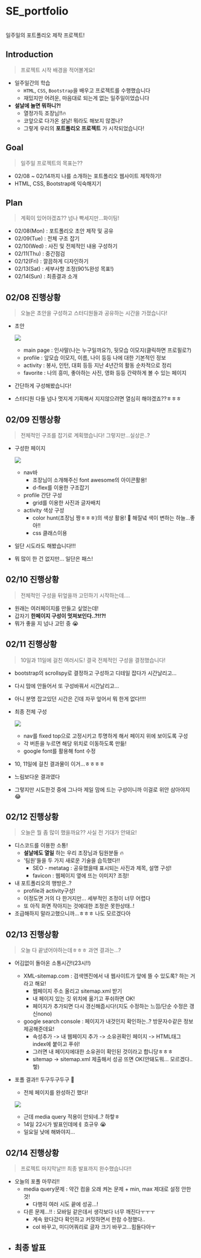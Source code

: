# SE_portfolio
<br>
일주일의 포트폴리오 제작 프로젝트!

## Introduction
> 프로젝트 시작 배경을 적어볼게요!
- 일주일간의 학습
  - `HTML`, `CSS`, `Bootstrap`을 배우고 프로젝트를 수행했습니다
  - 재밌지만 어려운, 마음대로 되는게 없는 일주일이었습니다
- __설날에 놀면 뭐하니?!__
  - 열정가득 조장님!!:fire:
  - 코앞으로 다가온 설날! 뭐라도 해보지 않겠나?
  - 그렇게 우리의 __포트폴리오 프로젝트__ 가 시작되었습니다!
  
## Goal
> 일주일 프로젝트의 목표는??
- 02/08 ~ 02/14까지 나를 소개하는 포트폴리오 웹사이트 제작하기!
- HTML, CSS, Bootstrap에 익숙해지기

## Plan
> 계획이 있어야겠죠?? 
> 넘나 빡세지만...화이팅!
  - 02/08(Mon) : 포트폴리오 초안 제작 및 공유
  - 02/09(Tue) : 전체 구조 잡기
  - 02/10(Wed) : 사진 및 전체적인 내용 구성하기
  - 02/11(Thu) : 중간점검
  - 02/12(Fri) : 깔끔하게 디자인하기
  - 02/13(Sat) : 세부사항 조정(90%완성 목표!)
  - 02/14(Sun) : 최종결과 소개

## 02/08 진행상황
> 오늘은 초안을 구성하고 스터디원들과 공유하는 시간을 가졌습니다!
- 초안

  ![](image.png)
  - main page : 인사말(나는 누구일까요?), 뒷모습 이모지(클릭하면 프로필로?)
  - profile : 앞모습 이모지, 이름, 나이 등등 나에 대한 기본적인 정보
  - activity : 봉사, 인턴, 대회 등등 지난 4년간의 활동 순차적으로 정리
  - favorite : 나의 흥미, 좋아하는 사진, 영화 등등 간략하게 볼 수 있는 페이지
- 간단하게 구성해봤습니다!
- 스터디원 다들 넘나 멋지게 기획해서 지지않으려면 열심히 해야겠죠??ㅎㅎㅎ

## 02/09 진행상황
> 전체적인 구조를 잡기로 계획했습니다! 그렇지만...실상은..?
- 구성한 페이지

  ![](02_09_page.png)
  - nav바
    - 조장님이 소개해주신 font awesome의 아이콘활용!
    - d-flex를 이용한 구조잡기
  - profile 간단 구성
    - grid를 이용한 사진과 글자배치
  - activity 색상 구성
    - color hunt(조장님 짱ㅎㅎㅎ)의 색상 활용! :city_sunset: 해질녘 색이 변하는 하늘...좋아!!
    - css 클래스이용
- 일단 시도라도 해봤습니다!!!
- 뭐 많이 한 건 없지만... 일단은 패스!

## 02/10 진행상황
> 전체적인 구성을 뒤엎을까 고민하기 시작하는데....
- 원래는 여러페이지를 만들고 싶었는데!
- 갑자기 __한페이지 구성이 멋져보인다..?!!?!__
- 뭐가 좋을 지 넘나 고민 중 :sob:

## 02/11 진행상황
> 10일과 11일에 걸친 여러시도! 결국 전체적인 구성을 결정했습니다!
- bootstrap의 scrollspy로 결정하고 구성하고 디테일 잡다가 시간날리고...
- 다시 맘에 안들어서 또 구성바꿔서 시간날리고...
- 아니 분명 잡고있던 시간은 긴데 자꾸 엎어서 뭐 한게 없다!!!!
- 최종 전체 구성

  ![](./image_README/02_11_page.png)

  - nav를 fixed top으로 고정시키고 투명하게 해서 페이지 위에 보이도록 구성
  - 각 버튼을 누르면 해당 위치로 이동하도록 만듦!
  - google font를 활용해 font 수정
- 10, 11일에 걸친 결과물이 이거...ㅎㅎㅎㅎ
- 느림보다운 결과였다
- 그렇지만 시도한것 중에 그나마 제일 맘에 드는 구성이니까 이걸로 위안 삼아야지 :joy:

## 02/12 진행상황
> 오늘은 뭘 좀 많이 했을까요?? 사실 전 기대가 안돼요!
- 디스코드를 이용한 소통!
  - __설날에도 열일__ 하는 우리 조장님과 팀원분들 :fire:
  - '팀원'들을 두 가지 새로운 기술을 습득했다!!
    - SEO - metatag : 공유했을때 표시되는 사진과 제목, 설명 구성!
    - favicon : 웹페이지 옆에 뜨는 이미지? 조정!
- 내 포트폴리오의 행방은..?
  - profile과 activity구성!
  - 이정도면 거의 다 한거지만... 세부적인 조정이 너무 어렵다
  - 또 아직 화면 작아지는 것에대한 조정은 못한상태..!
- 조급해하지 말라고했으니까...ㅎㅎㅎ 나도 모르겠다아

## 02/13 진행상황
> 오늘 다 끝냈어야하는데ㅎㅎㅎ 과연 결과는...?
- 어김없이 돌아온 소통시간!(23시!!)
  - XML-sitemap.com : 검색엔진에서 내 웹사이트가 앞에 뜰 수 있도록? 하는 거라고 해요!
    - 웹페이지 주소 올리고 sitemap.xml 받기
    - 내 페이지 있는 깃 위치에 옮기고 푸쉬하면 OK!
    - 페이지가 추가되면 다시 갱신해줍시다!(지도 수정하는 느낌/단순 수정은 갱신nono)
  - google search console : 페이지가 내것인지 확인하는..? 방문자수같은 정보 제공해준데요!
    - 속성추가 -> 내 웹페이지 추가 -> 소유권확인 페이지 -> HTML태그 index에 붙이고 푸쉬!
    - 그러면 내 페이지에대한 소유권이 확인된 것이라고 합니당ㅎㅎㅎ
    - sitemap -> sitemap.xml 제출해서 성공 뜨면 OK(안돼도뭐... 모르겠다..헿)
- 포폴 결과!! 두구두구두구 :drum:
  - 전체 페이지를 완성하긴 했다!
  
  ![](./image_README/final.png)
  
  - 근데 media query 적용이 안되네..? 하핳ㅎ
  - 14일 22시가 발표인데에ㅔ 흐규우 :sob:
  - 일요일 낮에 해봐야지...

## 02/14 진행상황
> 프로젝트 마지막날!!! 최종 발표까지 완수했습니다!!
- 오늘의 포폴 마무리!!
  - media query문제 : 약간 컴을 오래 켜논 문제 + min, max 제대로 설정 안한 것!
    - 다행히 여러 시도 끝에 성공...!
  - 다른 문제...!! : 모바일 같은데서 생각보다 너무 깨진다ㅜㅜㅜ
    - 계속 왔다갔다 확인하고 커밋하면서 한참 수정했다..
    - col 바꾸고, 미디어쿼리로 글자 크기 바꾸고...힘들다아ㅜ
- 최종 발표
  - 
